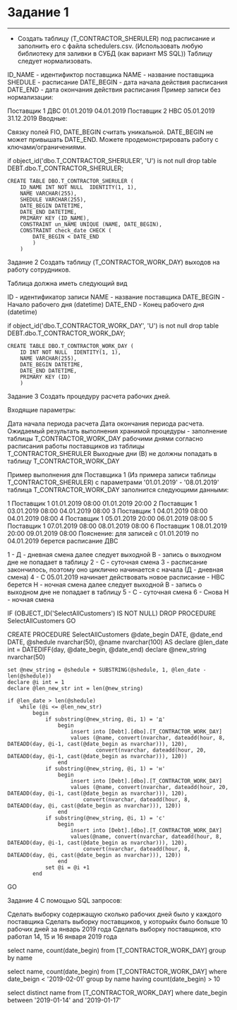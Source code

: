 # Задание 1
___
- Создать таблицу (T_CONTRACTOR_SHERULER) под расписание и заполнить его с файла schedulers.csv. (Использовать любую библиотеку для заливки в СУБД (как вариант MS SQL)) Таблицу следует нормализовать.

ID_NAME - идентификтор поставщика
NAME - название поставщика
SHEDULE - расписание
DATE_BEGIN - дата начала действия расписания
DATE_END - дата окончания действия расписания
Пример записи без нормализации:

Поставщик 1 ДВС 01.01.2019 04.01.2019
Поставщик 2 НВС 05.01.2019 31.12.2019
Вводные:

Связку полей FIO, DATE_BEGIN считать уникальной.
DATE_BEGIN не может привышать DATE_END.
Можете продемонстрировать работу с ключами/ограничениями.

if object_id('dbo.T_CONTRACTOR_SHERULER', 'U') is not null
        drop table DEBT.dbo.T_CONTRACTOR_SHERULER;

    CREATE TABLE DBO.T_CONTRACTOR_SHERULER (
        ID_NAME INT NOT NULL  IDENTITY(1, 1),
        NAME VARCHAR(255),
        SHEDULE VARCHAR(255),
        DATE_BEGIN DATETIME,
        DATE_END DATETIME,
        PRIMARY KEY (ID_NAME),
        CONSTRAINT un_NAME UNIQUE (NAME, DATE_BEGIN),
        CONSTRAINT check_date CHECK (
            DATE_BEGIN < DATE_END
            )
        )

Задание 2
Создать таблицу (T_CONTRACTOR_WORK_DAY) выходов на работу сотрудников.

Таблица должна иметь следующий вид

ID - идентификатор записи
NAME - название поставщика
DATE_BEGIN - Начало рабочего дня (datetime)
DATE_END - Конец рабочего дня (datetime)

if object_id('dbo.T_CONTRACTOR_WORK_DAY', 'U') is not null
        drop table DEBT.dbo.T_CONTRACTOR_WORK_DAY;

    CREATE TABLE DBO.T_CONTRACTOR_WORK_DAY (
        ID INT NOT NULL  IDENTITY(1, 1),
        NAME VARCHAR(255),
        DATE_BEGIN DATETIME,
        DATE_END DATETIME,
        PRIMARY KEY (ID)
        )

Задание 3
Создать процедуру расчета рабочих дней.

Входящие параметры:

Дата начала периода расчета
Дата окончания периода расчета.
Ожидаемый результать выполнения хранимой процедуры - заполнение таблицы T_CONTRACTOR_WORK_DAY рабочими днями согласно расписания работы поставщиков из таблицы T_CONTRACTOR_SHERULER Выходные дни (В) не должны попадать в таблицу T_CONTRACTOR_WORK_DAY

Пример выполнения для Поставщика 1 (Из примера записи таблицы T_CONTRACTOR_SHERULER) с параметрами '01.01.2019' - '08.01.2019' таблица T_CONTRACTOR_WORK_DAY заполнится следующими данными:

1 Поставщик 1 01.01.2019 08:00 01.01.2019 20:00
2 Поставщик 1 03.01.2019 08:00 04.01.2019 08:00
3 Поставщик 1 04.01.2019 08:00 04.01.2019 08:00
4 Поставщик 1 05.01.2019 20:00 06.01.2019 08:00
5 Поставщик 1 07.01.2019 08:00 08.01.2019 08:00
6 Поставщик 1 08.01.2019 20:00 09.01.2019 08:00
Пояснение: для записей с 01.01.2019 по 04.01.2019 берется расписание ДВС

1 - Д - дневная смена далее следует выходной В - запись о выходном дне не попадает в таблицу
2 - С - суточная смена
3 - расписание закончилось, поэтому оно циклично начинается с начала (Д - дневная смена)
4 - С 05.01.2019 начинает действовать новое расписание - НВС берется Н - ночная смена далее следует выходной В - запись о выходном дне не попадает в таблицу
5 - С - суточная смена
6 - Снова Н - ночная смена

IF (OBJECT_ID('SelectAllCustomers') IS NOT NULL)
  DROP PROCEDURE SelectAllCustomers
GO

CREATE PROCEDURE SelectAllCustomers
    @date_begin DATE,
    @date_end DATE,
    @shedule nvarchar(50),
    @name nvarchar(100)
AS
    declare @len_date int = DATEDIFF(day, @date_begin, @date_end)
    declare @new_string nvarchar(50)

    set @new_string = @shedule + SUBSTRING(@shedule, 1, @len_date - len(@shedule))    
    declare @i int = 1
    declare @len_new_str int = len(@new_string)

    if @len_date > len(@shedule)
        while (@i <= @len_new_str)
            begin
                if substring(@new_string, @i, 1) = 'д'
                    begin 
                        insert into [Debt].[dbo].[T_CONTRACTOR_WORK_DAY]
                        values (@name, convert(nvarchar, dateadd(hour, 8, DATEADD(day, @i-1, cast(@date_begin as nvarchar))), 120),
                                convert(nvarchar, dateadd(hour, 20, DATEADD(day, @i-1, cast(@date_begin as nvarchar))), 120))
                    end
                if substring(@new_string, @i, 1) = 'н'
                    begin
                        insert into [Debt].[dbo].[T_CONTRACTOR_WORK_DAY]
                        values (@name, convert(nvarchar, dateadd(hour, 20, DATEADD(day, @i-1, cast(@date_begin as nvarchar))), 120),
                            convert(nvarchar, dateadd(hour, 8, DATEADD(day, @i, cast(@date_begin as nvarchar))), 120))
                    end
                if substring(@new_string, @i, 1) = 'с'
                    begin
                        insert into [Debt].[dbo].[T_CONTRACTOR_WORK_DAY]
                        values(@name, convert(nvarchar, dateadd(hour, 8, DATEADD(day, @i-1, cast(@date_begin as nvarchar))), 120),
                            convert(nvarchar, dateadd(hour, 8, DATEADD(day, @i, cast(@date_begin as nvarchar))), 120))
                    end
                set @i = @i +1
            end
GO

Задание 4
С помощью SQL запросов:

Сделать выборку содержащую сколько рабочих дней было у каждого поставщика
Сделать выборку поставщиков, у которыйх было больше 10 рабочих дней за январь 2019 года
Сделать выборку поставщиков, кто работал 14, 15 и 16 января 2019 года

select name, count(date_begin)
from [T_CONTRACTOR_WORK_DAY]
group by name


select name, count(date_begin)
from [T_CONTRACTOR_WORK_DAY]
where date_beign < '2019-02-01'
group by name
having count(date_begin) > 10

select distinct name
from [T_CONTRACTOR_WORK_DAY]
where date_begin between '2019-01-14' and '2019-01-17'


